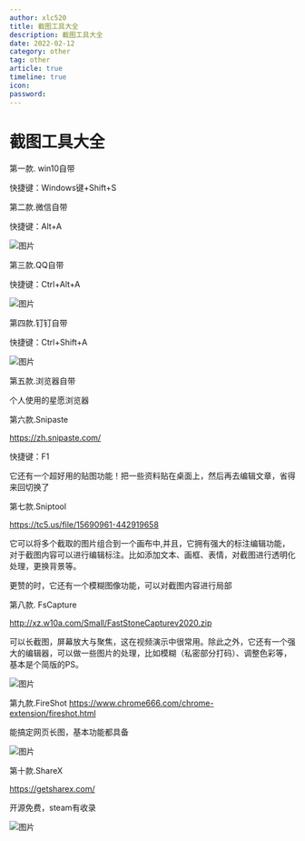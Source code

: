 ```yaml
---
author: xlc520
title: 截图工具大全
description: 截图工具大全
date: 2022-02-12
category: other
tag: other
article: true
timeline: true
icon: 
password: 
---
```

# 截图工具大全



第一款. win10自带

快捷键：Windows键+Shift+S



第二款.微信自带

快捷键：Alt+A

![图片](https://cdn.jsdelivr.net/gh/xlc520/MyImage/MdImg/640-16442232269891.webp)



第三款.QQ自带

快捷键：Ctrl+Alt+A

![图片](https://cdn.jsdelivr.net/gh/xlc520/MyImage/MdImg/640-16442232269892.webp)



第四款.钉钉自带

快捷键：Ctrl+Shift+A

![图片](https://cdn.jsdelivr.net/gh/xlc520/MyImage/MdImg/640-16442232269893.webp)



第五款.浏览器自带

个人使用的星愿浏览器

第六款.Snipaste   

https://zh.snipaste.com/

快捷键：F1

它还有一个超好用的贴图功能！把一些资料贴在桌面上，然后再去编辑文章，省得来回切换了







第七款.Sniptool   

https://tc5.us/file/15690961-442919658

它可以将多个截取的图片组合到一个画布中,并且，它拥有强大的标注编辑功能，对于截图内容可以进行编辑标注。比如添加文本、画框、表情，对截图进行透明化处理，更换背景等。

更赞的时，它还有一个模糊图像功能，可以对截图内容进行局部



第八款. FsCapture 

http://xz.w10a.com/Small/FastStoneCapturev2020.zip

可以长截图，屏幕放大与聚焦，这在视频演示中很常用。除此之外，它还有一个强大的编辑器，可以做一些图片的处理，比如模糊（私密部分打码）、调整色彩等，基本是个简版的PS。

![图片](https://cdn.jsdelivr.net/gh/xlc520/MyImage/MdImg/640-16442232269894.webp)



第九款.FireShot https://www.chrome666.com/chrome-extension/fireshot.html

能搞定网页长图，基本功能都具备

![图片](https://cdn.jsdelivr.net/gh/xlc520/MyImage/MdImg/640-16442232269895.jpg)



第十款.ShareX  

https://getsharex.com/

开源免费，steam有收录

![图片](https://cdn.jsdelivr.net/gh/xlc520/MyImage/MdImg/640-16442232269896.jpg)
